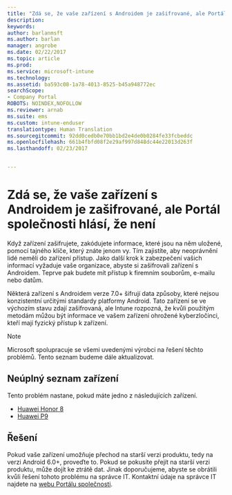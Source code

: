 ```yaml
---
title: "Zdá se, že vaše zařízení s Androidem je zašifrované, ale Portál společnosti hlásí, že není"
description: 
keywords: 
author: barlanmsft
ms.author: barlan
manager: angrobe
ms.date: 02/22/2017
ms.topic: article
ms.prod: 
ms.service: microsoft-intune
ms.technology: 
ms.assetid: ba593c08-1a78-4013-8525-b45a948772ec
searchScope:
- Company Portal
ROBOTS: NOINDEX,NOFOLLOW
ms.reviewer: arnab
ms.suite: ems
ms.custom: intune-enduser
translationtype: Human Translation
ms.sourcegitcommit: 92dd0cedb0e70bb1bd2e4de0b0284fe33fcbeddc
ms.openlocfilehash: 661b4fbfd08f2e29af997d848dc44e22013d263f
ms.lasthandoff: 02/23/2017


---
```



# <a name="your-android-device-seems-to-be-encrypted-but-company-portal-says-otherwise"></a>Zdá se, že vaše zařízení s Androidem je zašifrované, ale Portál společnosti hlásí, že není

Když zařízení zašifrujete, zakódujete informace, které jsou na něm uložené, pomocí tajného klíče, který znáte jenom vy. Tím zajistíte, aby neoprávnění lidé neměli do zařízení přístup. Jako další krok k zabezpečení vašich informací vyžaduje vaše organizace, abyste si zašifrovali zařízení s Androidem. Teprve pak budete mít přístup k firemním souborům, e-mailu nebo datům.

Některá zařízení s Androidem verze 7.0+ šifrují data způsoby, které nejsou konzistentní určitými standardy platformy Android. Tato zařízení se ve výchozím stavu zdají zašifrovaná, ale Intune rozpozná, že kvůli použitým metodám můžou být informace ve vašem zařízení ohrožené kyberzločinci, kteří mají fyzický přístup k zařízení.

> [!Note]
> Microsoft spolupracuje se všemi uvedenými výrobci na řešení těchto problémů. Tento seznam budeme dále aktualizovat. 

## <a name="an-incomplete-list-of-devices"></a>Neúplný seznam zařízení

Tento problém nastane, pokud máte jedno z následujících zařízení.

- [Huawei Honor 8](http://consumer.huawei.com/en/support/mobile-phones/honor8_en-sup.htm)
- [Huawei P9](http://consumer.huawei.com/mobile-phones/p9/index.html)

## <a name="solutions"></a>Řešení

Pokud vaše zařízení umožňuje přechod na starší verzi produktu, tedy na verzi Android 6.0+, proveďte to. Pokud se pokusíte přejít na starší verzi produktu, může dojít ke ztrátě dat. Jinak doporučujeme, abyste se obrátili kvůli řešení tohoto problému na správce IT. Kontaktní údaje na správce IT najdete na [webu Portálu společnosti](http://portal.manage.microsoft.com).

